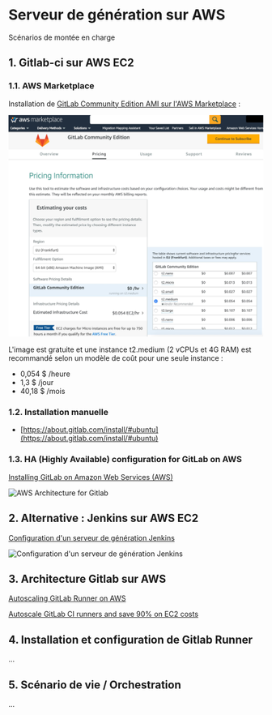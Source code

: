 # Serveur de génération sur AWS

<!-- toc -->

Scénarios de montée en charge

## 1. Gitlab-ci sur AWS EC2

### 1.1. AWS Marketplace

Installation de [GitLab Community Edition AMI sur l'AWS Marketplace](https://aws.amazon.com/marketplace/pp/B071RFCJZK) :

![GitLab Community Edition AMI sur l'AWS Marketplace](/images/AWS-Marketplace-GitLab-Community-Edition.jpg)

L'image est gratuite et une instance t2.medium (2 vCPUs et 4G RAM) est recommandé selon un modèle de coût pour une seule instance :

* 0,054 $ /heure
* 1,3 $ /jour
* 40,18 $ /mois

### 1.2. Installation manuelle

* [https://about.gitlab.com/install/#ubuntu](https://about.gitlab.com/install/#ubuntu)

### 1.3. HA (Highly Available) configuration for GitLab on AWS

[Installing GitLab on Amazon Web Services (AWS)](https://docs.gitlab.com/ee/install/aws/)

![AWS Architecture for Gitlab](https://docs.gitlab.com/ee/install/aws/img/aws_diagram.png)

## 2. Alternative : Jenkins sur AWS EC2

[Configuration d'un serveur de génération Jenkins](https://aws.amazon.com/fr/getting-started/projects/setup-jenkins-build-server/)

![Configuration d'un serveur de génération Jenkins](https://d1.awsstatic.com/Projects/P5505030/arch-diagram_jenkins.7677f587a3727562ec4e6c7e69ed594729cab171.png)

## 3. Architecture Gitlab sur AWS

[Autoscaling GitLab Runner on AWS](https://docs.gitlab.com/runner/configuration/runner_autoscale_aws/)

[Autoscale GitLab CI runners and save 90% on EC2 costs](https://about.gitlab.com/2017/11/23/autoscale-ci-runners/)

## 4. Installation et configuration de Gitlab Runner

...

## 5. Scénario de vie / Orchestration

...

